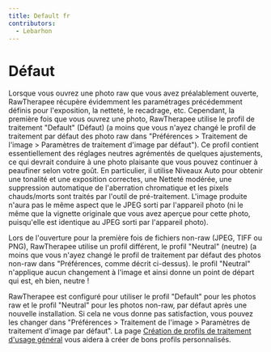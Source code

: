 ```yaml
---
title: Default fr
contributors:
  - Lebarhon
---
```


# Défaut

Lorsque vous ouvrez une photo raw que vous avez préalablement ouverte,
RawTherapee récupère évidemment les paramétrages précédemment définis
pour l'exposition, la netteté, le recadrage, etc. Cependant, la première
fois que vous ouvrez une photo, RawTherapee utilise le profil de
traitement "Default" (Défaut) (a moins que vous n'ayez changé le profil
de traitement par défaut des photo raw dans "Préférences \> Traitement
de l'image \> Paramètres de traitement d'image par défaut"). Ce profil
contient essentiellement des réglages neutres agrémentés de quelques
ajustements, ce qui devrait conduire à une photo plaisante que vous
pouvez continuer à peaufiner selon votre goût. En particulier, il
utilise Niveaux Auto pour obtenir une tonalité et une exposition
correctes, une Netteté modérée, une suppression automatique de
l'aberration chromatique et les pixels chauds/morts sont traités par
l'outil de pré-traitement. L'image produite n'aura pas le même aspect
que le JPEG sorti par l'appareil photo (ni le même que la vignette
originale que vous avez aperçue pour cette photo, puisqu'elle est
identique au JPEG sorti par l'appareil photo).

Lors de l'ouverture pour la première fois de fichiers non-raw (JPEG,
TIFF ou PNG), RawTherapee utilise un profil différent, le profil
"Neutral" (neutre) (a moins que vous n'ayez changé le profil de
traitement par défaut des photos non-raw dans "Préférences, comme décrit
ci-dessus). le profil "Neutral" n'applique aucun changement à l'image et
ainsi donne un point de départ qui est, eh bien, neutre !

RawTherapee est configuré pour utiliser le profil "Default" pour les
photos raw et le profil "Neutral" pour les photos non-raw, par défaut
après une nouvelle installation. Si cela ne vous donne pas satisfaction,
vous pouvez les changer dans "Préférences \> Traitement de l'image \>
Paramètres de traitement d'image par défaut". La page [Création de
profils de traitement d'usage
général](Creating_processing_profiles_for_general_use/fr.md)
vous aidera à créer de bons profils personnalisés.
